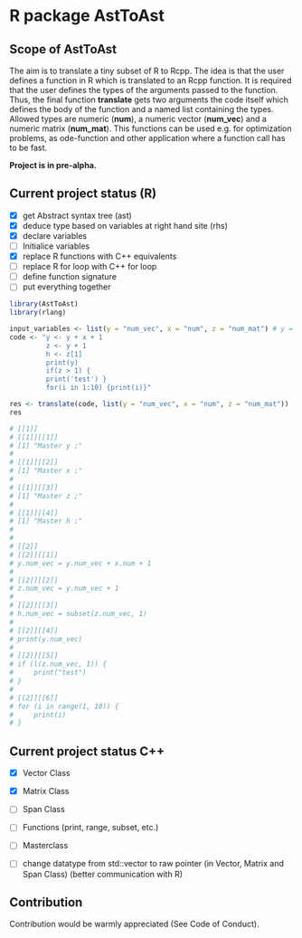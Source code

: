 # R package AstToAst

## Scope of AstToAst

The aim is to translate a tiny subset of R to Rcpp. The idea is that the user defines a function in R which is translated to an Rcpp function. It is required that the user defines the types of the arguments passed to the function. Thus, the final function **translate** gets two arguments the code itself which defines the body of the function and a named list containing the types. Allowed types are numeric (**num**), a numeric vector (**num_vec**) and a numeric matrix (**num_mat**). This functions can be used e.g. for optimization problems, as ode-function and other application where a function call has to be fast. 

**Project is in pre-alpha.**


## Current project status (R)

- [x] get Abstract syntax tree (ast)
- [x] deduce type based on variables at right hand site (rhs)
- [x] declare variables
- [ ] Initialice variables
- [x] replace R functions with C++ equivalents 
- [ ] replace R for loop with C++ for loop
- [ ] define function signature
- [ ] put everything together 

```R
library(AstToAst)
library(rlang)

input_variables <- list(y = "num_vec", x = "num", z = "num_mat") # y = vec_num und x = scalar num
code <- "y <- y + x + 1
         z <- y + 1
         h <- z[1]
         print(y)
         if(z > 1) {
         print('test') }
         for(i in 1:10) {print(i)}"

res <- translate(code, list(y = "num_vec", x = "num", z = "num_mat"))
res

# [[1]]
# [[1]][[1]]
# [1] "Master y ;"
# 
# [[1]][[2]]
# [1] "Master x ;"
# 
# [[1]][[3]]
# [1] "Master z ;"
# 
# [[1]][[4]]
# [1] "Master h ;"
# 
# 
# [[2]]
# [[2]][[1]]
# y.num_vec = y.num_vec + x.num + 1
# 
# [[2]][[2]]
# z.num_vec = y.num_vec + 1
# 
# [[2]][[3]]
# h.num_vec = subset(z.num_vec, 1)
# 
# [[2]][[4]]
# print(y.num_vec)
# 
# [[2]][[5]]
# if (l(z.num_vec, 1)) {
#     print("test")
# }
# 
# [[2]][[6]]
# for (i in range(1, 10)) {
#     print(i)
# }

```

## Current project status C++

- [x] Vector Class
- [x] Matrix Class
- [ ] Span Class
- [ ] Functions (print, range, subset, etc.)
- [ ] Masterclass
- [ ] change datatype from std::vector to raw pointer (in Vector, Matrix and Span Class) (better communication with R)


## Contribution

Contribution would be warmly appreciated (See Code of Conduct). 